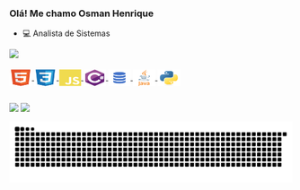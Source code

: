### Olá! Me chamo Osman Henrique

* 💻 Analista de Sistemas 

<div>
  <a href="https://github.com/osmanhenrique">
  <img height="180em" src="https://github-readme-stats.vercel.app/api/top-langs/?username=osmanhenrique&layout=compact&langs_count=7&theme=dark"/>
</div>
<div style="display: inline_block"><br>
  <img align="center" alt="Osman-HTML" height="30" width="40" src="https://raw.githubusercontent.com/devicons/devicon/master/icons/html5/html5-original.svg">
  <img align="center" alt="Osman-CSS" height="30" width="40" src="https://raw.githubusercontent.com/devicons/devicon/master/icons/css3/css3-original.svg">
  <img align="center" alt="Osman-Js" height="30" width="40" src="https://raw.githubusercontent.com/devicons/devicon/master/icons/javascript/javascript-plain.svg">
  <img align="center" alt="Osman-Csharp" height="30" width="40" src="https://raw.githubusercontent.com/devicons/devicon/master/icons/csharp/csharp-original.svg">
  <img align="center" alt="Osman-Sql" height="30" width="40" src="https://raw.githubusercontent.com/github/explore/80688e429a7d4ef2fca1e82350fe8e3517d3494d/topics/sql/sql.png">
  <img align="center" alt="Osman-Java" height="30" width="40" src="https://raw.githubusercontent.com/github/explore/5b3600551e122a3277c2c5368af2ad5725ffa9a1/topics/java/java.png">
  <img align="center" alt="Osman-Python" height="30" width="40" src="https://raw.githubusercontent.com/devicons/devicon/master/icons/python/python-original.svg">
</div>
    
  ##
 
  <div> 
  <a href = "mailto:osmanhenrique0@gmail.com"><img src="https://img.shields.io/badge/-Gmail-%23333?style=for-the-badge&logo=gmail&logoColor=white" target="_blank"></a>
  <a href="https://www.linkedin.com/in/osman-henrique-53288b171/" target="_blank"><img src="https://img.shields.io/badge/-LinkedIn-%230077B5?style=for-the-badge&logo=linkedin&logoColor=white" target="_blank"></a> 
 
 
  ![Snake animation](https://github.com/osmanhenrique/osmanhenrique/blob/output/github-contribution-grid-snake.svg)
 
</div>
